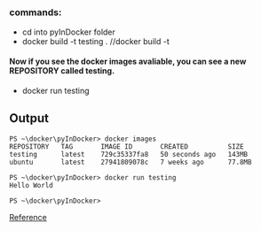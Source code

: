 # 

### commands:

- cd into pyInDocker folder
- docker build -t testing . //docker build -t <build file> <path to files>

#### Now if you see the docker images avaliable, you can see a new REPOSITORY called testing.

- docker run testing

## Output
```
PS ~\docker\pyInDocker> docker images
REPOSITORY   TAG       IMAGE ID       CREATED          SIZE
testing      latest    729c35337fa8   50 seconds ago   143MB
ubuntu       latest    27941809078c   7 weeks ago      77.8MB

PS ~\docker\pyInDocker> docker run testing  
Hello World

PS ~\docker\pyInDocker> 
```


[Reference](https://youtu.be/uvTl6GefR9o)
